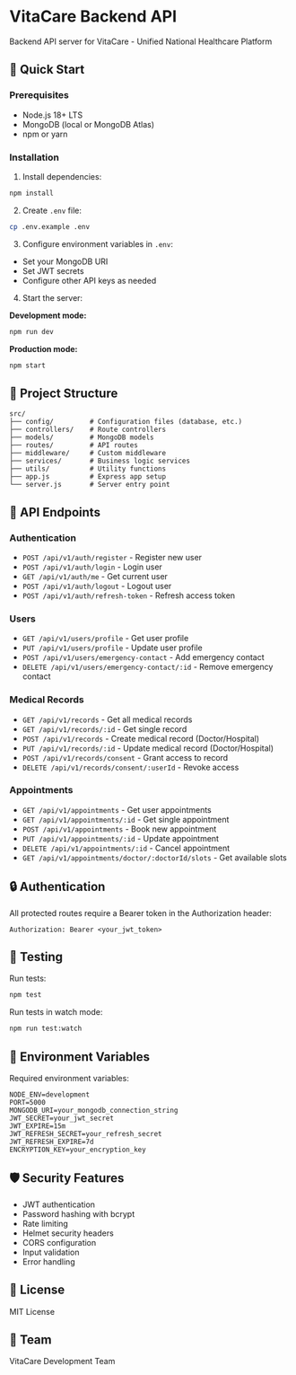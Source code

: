 # VitaCare Backend API

Backend API server for VitaCare - Unified National Healthcare Platform

## 🚀 Quick Start

### Prerequisites
- Node.js 18+ LTS
- MongoDB (local or MongoDB Atlas)
- npm or yarn

### Installation

1. Install dependencies:
```bash
npm install
```

2. Create `.env` file:
```bash
cp .env.example .env
```

3. Configure environment variables in `.env`:
- Set your MongoDB URI
- Set JWT secrets
- Configure other API keys as needed

4. Start the server:

**Development mode:**
```bash
npm run dev
```

**Production mode:**
```bash
npm start
```

## 📁 Project Structure

```
src/
├── config/         # Configuration files (database, etc.)
├── controllers/    # Route controllers
├── models/         # MongoDB models
├── routes/         # API routes
├── middleware/     # Custom middleware
├── services/       # Business logic services
├── utils/          # Utility functions
├── app.js          # Express app setup
└── server.js       # Server entry point
```

## 🔌 API Endpoints

### Authentication
- `POST /api/v1/auth/register` - Register new user
- `POST /api/v1/auth/login` - Login user
- `GET /api/v1/auth/me` - Get current user
- `POST /api/v1/auth/logout` - Logout user
- `POST /api/v1/auth/refresh-token` - Refresh access token

### Users
- `GET /api/v1/users/profile` - Get user profile
- `PUT /api/v1/users/profile` - Update user profile
- `POST /api/v1/users/emergency-contact` - Add emergency contact
- `DELETE /api/v1/users/emergency-contact/:id` - Remove emergency contact

### Medical Records
- `GET /api/v1/records` - Get all medical records
- `GET /api/v1/records/:id` - Get single record
- `POST /api/v1/records` - Create medical record (Doctor/Hospital)
- `PUT /api/v1/records/:id` - Update medical record (Doctor/Hospital)
- `POST /api/v1/records/consent` - Grant access to record
- `DELETE /api/v1/records/consent/:userId` - Revoke access

### Appointments
- `GET /api/v1/appointments` - Get user appointments
- `GET /api/v1/appointments/:id` - Get single appointment
- `POST /api/v1/appointments` - Book new appointment
- `PUT /api/v1/appointments/:id` - Update appointment
- `DELETE /api/v1/appointments/:id` - Cancel appointment
- `GET /api/v1/appointments/doctor/:doctorId/slots` - Get available slots

## 🔒 Authentication

All protected routes require a Bearer token in the Authorization header:

```
Authorization: Bearer <your_jwt_token>
```

## 🧪 Testing

Run tests:
```bash
npm test
```

Run tests in watch mode:
```bash
npm run test:watch
```

## 📝 Environment Variables

Required environment variables:

```env
NODE_ENV=development
PORT=5000
MONGODB_URI=your_mongodb_connection_string
JWT_SECRET=your_jwt_secret
JWT_EXPIRE=15m
JWT_REFRESH_SECRET=your_refresh_secret
JWT_REFRESH_EXPIRE=7d
ENCRYPTION_KEY=your_encryption_key
```

## 🛡️ Security Features

- JWT authentication
- Password hashing with bcrypt
- Rate limiting
- Helmet security headers
- CORS configuration
- Input validation
- Error handling

## 📄 License

MIT License

## 👥 Team

VitaCare Development Team
